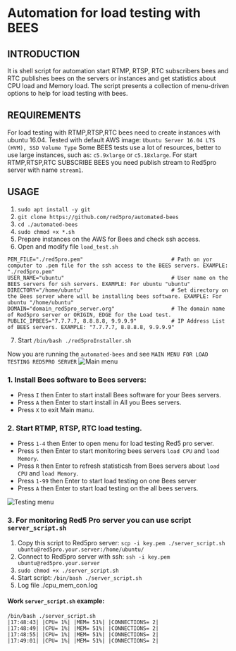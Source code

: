 # Automation for load testing with BEES

## INTRODUCTION
It is shell script for automation start RTMP, RTSP, RTC subscribers bees and RTC publishes bees on the servers or instances and get statistics about CPU load and Memory load.
The script presents a collection of menu-driven options to help for load testing with bees.


## REQUIREMENTS
For load testing with RTMP,RTSP,RTC bees need to create instances with ubuntu 16.04.
Tested with default AWS image: `Ubuntu Server 16.04 LTS (HVM), SSD Volume Type`
Some BEES tests use a lot of resources, better to use large instances, such as: `c5.9xlarge` or `c5.18xlarge`.
For start RTMP,RTSP,RTC SUBSCRIBE BEES you need publish stream to Red5pro server with name `stream1`.

## USAGE

1. `sudo apt install -y git`
2. `git clone https://github.com/red5pro/automated-bees`
3. `cd ./automated-bees`
4. `sudo chmod +x *.sh`
5.  Prepare instances on the AWS for Bees and check ssh access.
6.  Open and modify file `load_test.sh`

```
PEM_FILE="./red5pro.pem"                            # Path on yor computer to .pem file for the ssh access to the BEES servers. EXAMPLE: "./red5pro.pem" 
USER_NAME="ubuntu"                                  # User name on the BEES servers for ssh servers. EXAMPLE: For ubuntu "ubuntu" 
DIRECTORY="/home/ubuntu"                            # Set directory on the Bees server where will be installing bees software. EXAMPLE: For ubuntu "/home/ubuntu" 
DOMAIN="domain_red5pro_server.org"                  # The domain name of Red5pro server or ORIGIN, EDGE for the Load test.
PUBLIC_IPBEES="7.7.7.7, 8.8.8.8, 9.9.9.9"           # IP Address List of BEES servers. EXAMPLE: "7.7.7.7, 8.8.8.8, 9.9.9.9"
```

7. Start `/bin/bash ./red5proInstaller.sh`

Now you are running the `automated-bees` and see `MAIN MENU FOR LOAD TESTING RED5PRO SERVER`
![Main menu](https://github.com/red5pro/load-testing-bees/edit/master/automated-bees/screen_main_menu.png)

### 1. Install Bees software to Bees servers:

* Press `I` then Enter to start install Bees software for your Bees servers.
* Press `A` then Enter to start install in All you Bees servers.
* Press `X` to exit Main manu.

### 2. Start RTMP, RTSP, RTC load testing.

* Press `1-4` then Enter to open menu for load testing Red5 pro server.
* Press `S` then Enter to start monitoring bees servers `load CPU` and `load Memory`.
* Press `R` then Enter to refresh statisticsh from Bees servers about `load CPU` and `load Memory`.
* Press `1-99` then Enter to start load testing on one Bees server
* Press `A` then Enter to start load testing on the all bees servers.

![Testing menu](https://github.com/red5pro/load-testing-bees/edit/master/automated-bees/screen_testing_menu.png)

### 3. For monitoring Red5 Pro server you can use script `server_script.sh`

1. Copy this script to Red5pro server: `scp -i key.pem ./server_script.sh ubuntu@red5pro.your.server:/home/ubuntu/`
2. Connect to Red5pro server with ssh: `ssh -i key.pem ubuntu@red5pro.your.server`
3. `sudo chmod +x ./server_script.sh`
4. Start script: `/bin/bash ./server_script.sh`
5. Log file ./cpu_mem_con.log


#### Work `server_script.sh` example:
```
/bin/bash ./server_script.sh
|17:48:43| |CPU= 1%| |MEM= 51%| |CONNECTIONS= 2|
|17:48:49| |CPU= 1%| |MEM= 51%| |CONNECTIONS= 2|
|17:48:55| |CPU= 1%| |MEM= 51%| |CONNECTIONS= 2|
|17:49:01| |CPU= 1%| |MEM= 51%| |CONNECTIONS= 2|
```
